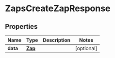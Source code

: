 

# ZapsCreateZapResponse


## Properties

| Name | Type | Description | Notes |
|------------ | ------------- | ------------- | -------------|
|**data** | [**Zap**](Zap.md) |  |  [optional] |



